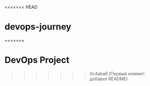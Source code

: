 <<<<<<< HEAD
# devops-journey
=======
# DevOps Project
>>>>>>> 0c4aba6 (Первый коммит: добавил README)
